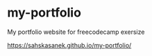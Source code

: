 # my-portfolio
My portfolio website for freecodecamp exersize

https://sahskasanek.github.io/my-portfolio/
